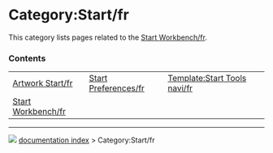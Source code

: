 # Category:Start/fr
This category lists pages related to the [Start Workbench/fr](Start_Workbench/fr.md).

### Contents

|     |     |     |
| --- | --- | --- |
| [Artwork Start/fr](Artwork_Start/fr.md) | [Start Preferences/fr](Start_Preferences/fr.md) | [Template:Start Tools navi/fr](Template_Start_Tools_navi/fr.md) |
| [Start Workbench/fr](Start_Workbench/fr.md) |



---
![](images/Button_right.svg) [documentation index](../README.md) > Category:Start/fr
